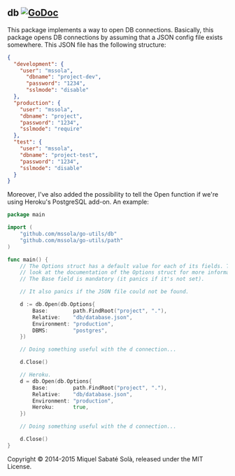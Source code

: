 
## db [![GoDoc](https://godoc.org/github.com/mssola/go-utils/db?status.png)](http://godoc.org/github.com/mssola/go-utils/db)

This package implements a way to open DB connections. Basically, this package
opens DB connections by assuming that a JSON config file exists somewhere. This
JSON file has the following structure:

~~~ json
{
  "development": {
    "user": "mssola",
      "dbname": "project-dev",
      "password": "1234",
      "sslmode": "disable"
  },
  "production": {
    "user": "mssola",
    "dbname": "project",
    "password": "1234",
    "sslmode": "require"
  },
  "test": {
    "user": "mssola",
    "dbname": "project-test",
    "password": "1234",
    "sslmode": "disable"
  }
}
~~~

Moreover, I've also added the possibility to tell the Open function if we're
using Heroku's PostgreSQL add-on. An example:

~~~ go
package main

import (
	"github.com/mssola/go-utils/db"
	"github.com/mssola/go-utils/path"
)

func main() {
	// The Options struct has a default value for each of its fields. Take a
	// look at the documentation of the Options struct for more information.
	// The Base field is mandatory (it panics if it's not set).

	// It also panics if the JSON file could not be found.

	d := db.Open(db.Options{
		Base:        path.FindRoot("project", "."),
		Relative:    "db/database.json",
		Environment: "production",
		DBMS:        "postgres",
	})

	// Doing something useful with the d connection...

	d.Close()

	// Heroku.
	d = db.Open(db.Options{
		Base:        path.FindRoot("project", "."),
		Relative:    "db/database.json",
		Environment: "production",
		Heroku:      true,
	})

	// Doing something useful with the d connection...

	d.Close()
}
~~~

Copyright &copy; 2014-2015 Miquel Sabaté Solà, released under the MIT License.
